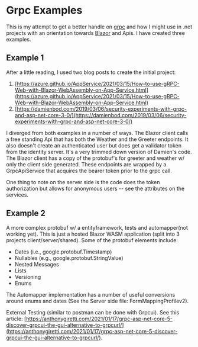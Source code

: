 #  Grpc Examples

This is my attempt to get a better handle on [grpc](https://grpc.io/) and how I might use in .net projects with an orientation towards [Blazor](https://docs.microsoft.com/en-us/aspnet/core/blazor/host-and-deploy/webassembly?view=aspnetcore-5.0) and Apis.  I have created three examples.  


## Example 1

After a little reading, I used two blog posts to create the initial project:

 1. [https://azure.github.io/AppService/2021/03/15/How-to-use-gRPC-Web-with-Blazor-WebAssembly-on-App-Service.html](https://azure.github.io/AppService/2021/03/15/How-to-use-gRPC-Web-with-Blazor-WebAssembly-on-App-Service.html)
 2. [https://damienbod.com/2019/03/06/security-experiments-with-grpc-and-asp-net-core-3-0/](https://damienbod.com/2019/03/06/security-experiments-with-grpc-and-asp-net-core-3-0/)

I diverged from both examples in a number of ways.  The Blazor client calls a free standing Api that has both the Weather and the Greeter endpoints.  It also doesn't create an authenticated user but does get a validator token from the identity server.  It's a very trimmed down version of Damien's code.   The Blazor client has a copy of the protobuf's for greeter and weather w/ only the client side generated.  These endpoints are wrapped by a GrpcApiService  that acquires the bearer token prior to the grpc call.

One thing to note on the server side is the code does the token authorization but allows for anonymous users -- see the attributes on the services.  




## Example 2

A more complex protobuf w/ a entityframework, tests and automapper(not working yet).    This is just a hosted Blazor WASM application (split into 3 projects client/server/shared).    Some of the protobuf elements include:

 - Dates  (i.e., google.protobuf.Timestamp)
 - Nullables (e.g., google.protobuf.StringValue)
 - Nested Messages
 - Lists
 - Versioning
 - Enums

The Automapper implementation has a number of useful conversions around enums and dates (See the Server side file: FormMappingProfilev2).


External Testing (similar to postman can be done with Grpcui). See this article: [https://anthonygiretti.com/2021/01/17/grpc-asp-net-core-5-discover-grpcui-the-gui-alternative-to-grpcurl/](https://anthonygiretti.com/2021/01/17/grpc-asp-net-core-5-discover-grpcui-the-gui-alternative-to-grpcurl/).
